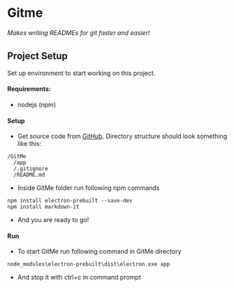 # Gitme
###### Makes writing READMEs for git  faster and easier!

 
## Project Setup
Set up environment to start working on this project.
#### Requirements:
* nodejs (npm)

#### Setup
* Get source code from [GitHub](https://github.com/pevecyan/Gitme).
Directory structure should look something like this:
```
/GitMe
  /app
  /.gitignore
  /README.md
```
* Inside GitMe folder run following npm commands
```
npm install electron-prebuilt --save-dev
npm install markdown-it
```
* And you are ready to go!

#### Run
* To start GitMe run following command in GitMe directory
```
node_modules\electron-prebuilt\dist\electron.exe app
```
* And stop it with ctrl+c in command prompt